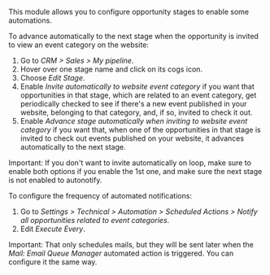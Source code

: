 This module allows you to configure opportunity stages to enable some
automations.

To advance automatically to the next stage when the opportunity is
invited to view an event category on the website:

1.  Go to *CRM \> Sales \> My pipeline*.
2.  Hover over one stage name and click on its cogs icon.
3.  Choose *Edit Stage*.
4.  Enable *Invite automatically to website event category* if you want
    that opportunities in that stage, which are related to an event
    category, get periodically checked to see if there's a new event
    published in your website, belonging to that category, and, if so,
    invited to check it out.
5.  Enable *Advance stage automatically when inviting to website event
    category* if you want that, when one of the opportunities in that
    stage is invited to check out events published on your website, it
    advances automatically to the next stage.

Important: If you don't want to invite automatically on loop, make sure
to enable both options if you enable the 1st one, and make sure the next
stage is not enabled to autonotify.

To configure the frequency of automated notifications:

1.  Go to *Settings \> Technical \> Automation \> Scheduled Actions \>
    Notify all opportunities related to event categories*.
2.  Edit *Execute Every*.

Important: That only schedules mails, but they will be sent later when
the *Mail: Email Queue Manager* automated action is triggered. You can
configure it the same way.
